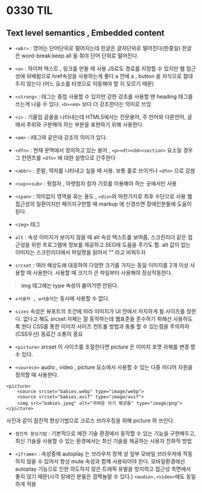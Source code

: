 # 0330 TIL

## Text level semantics , Embedded content

- `<wbr>` :
  영어는 단어단위로 떨어지는데 한글은 글자단위로 떨어진다(한중일) 한글은 word-break:keep all 을 줘야 단어 단위로 떨어진다.

- `<a>` : 하이퍼 텍스트 , 링크를 만들 때 사용
  JS로도 경로를 지정할 수 있지만 웹 접근성에 위배됨으로 href속성을 사용하는게 좋다
  a 안에 a , button 을 자식으로 절대 두지 않는다
  (어느 요소를 타겟으로 이동해야 할 지 모르기 때문)

- `<strong>` : 태그는 중첩 사용할 수 있지만 강한 강조를 사용할 땐 heading 태그를 쓰는게 나을 수 있다. `<b><em>` 보다 더 강조한다는 의미로 쓰임

- `<i>` : 기울임 글꼴을 나타내는데 HTML5에서는 전문용어, 주 언어와 다른언어, 글에서 주위와 구분해야 하는 부분을 표현하기 위해 사용한다.

- `<em>` : i태그와 같은데 강조의 의미가 있다.

- `<dfn>` : 현재 문맥에서 정의하고 있는 용어 , `<p><dt><dd><section>` 요소일 경우 그 컨텐츠를 `<dfn>` 에 대한 설명으로 간주한다

- `<abbr>` : 준말, 약자를 나타내고 싶을 때 사용. 보통 홀로 쓰이거나 `<dfn>` 으로 감쌈

- `<sup><sub>` : 윗첨자 , 아랫첨자 첨자 기호를 이용해야 하는 곳에서만 사용

- `<span>` : 의미없이 영역을 묶는 용도 , `<div>`와 마찬가지로 최후 수단으로 사용
  웹 접근성의 일환이지만 페이지구현할 때 markup 에 신경쓰면 장애인분들에 도움이 된다.

- `<img>` 태그

- `alt` : 속성 이미지가 보이지 않을 때 alt 속성 텍스트를 보여줌, 스크린리더 같은 접근성을 위한 프로그램에 정보를 제공하고 SEO에 도움을 주기도 함.
  alt 값이 없는 이미지는 스크린리더에서 파일명을 읽어서 "" 라고 비워두자

- `srcset` : 여러 해상도에 대응하여 다양한 크기를 가지는 동일 이미지를 2개 이상 사용할 때 사용한다. 사용할 때 크기가 큰 파일부터 사용해야 정상작동한다.

> **img 태그에는 type 속성이 들어가면 안된다.**

- `x서술자 , w서술자`는 동시에 사용할 수 없다.

- `sizes` 속성은 뷰포트의 조건에 따라 이미지가 UI 안에서 차지하게 될 사이즈를 정한다.
  없다고 해도 srcset 자체는 잘 동작하는데 웹표준을 준수하기 위해선 사용하도록 한다
  CSS를 통한 이미지 사이즈 컨트롤 방법과 충돌 할 수 있는점을 주의하자(CSS우선)
  동료간 소통이 중요

- `<picture>` srcset 이 사이즈를 조절한다면 picture 은 이미지 포맷 자체를 변경 할 수 있다.

- `<sourece>` audio , video , picture 요소에서 사용할 수 있는 다중 미디어 자원을 정의할 때 사용한다.

```
<picture>
    <source srcset="babies.webp" type="image/webp">
    <source srcset="babies.avif" type="image/avif">
    <img src="babies.jpeg" alt="귀여운 아기 팽귄들" type="image/png">
</picture>
```

사진과 같이 점진적 향상기법으로 크로스 브라우징을 위해 picture 와 쓰인다.

- `점진적 향상기법` : 기본적으로 예전 기술 환경에서 동작할 수 있는 기능을 구현해두고, 최신 기술을 사용할 수 있는 환경에서는 최신 기술을 제공하는 사용자 친화적 방법

- `<iframe>` : 속성중에 autoplay 는 브라우저 정책 상 일부 모바일 브라우저에 작동하지 않을 수 있어서 항상 mute 속성과 함께 사용되어야 한다.
  모바일환경에선 autoplay 기능으로 인한 의도하지 않은 트래픽 유발을 방지하고
  접근성 측면에서 좋지 않기 때문(시각 장애인 분들은 깜짝놀랄 수 있다.)
  `<audio>,<video>`에도 동일하게 적용
